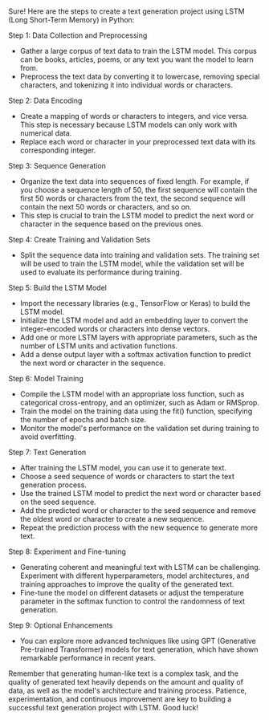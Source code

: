 # 

Sure! Here are the steps to create a text generation project using LSTM (Long Short-Term Memory) in Python:

Step 1: Data Collection and Preprocessing
- Gather a large corpus of text data to train the LSTM model. This corpus can be books, articles, poems, or any text you want the model to learn from.
- Preprocess the text data by converting it to lowercase, removing special characters, and tokenizing it into individual words or characters.

Step 2: Data Encoding
- Create a mapping of words or characters to integers, and vice versa. This step is necessary because LSTM models can only work with numerical data.
- Replace each word or character in your preprocessed text data with its corresponding integer.

Step 3: Sequence Generation
- Organize the text data into sequences of fixed length. For example, if you choose a sequence length of 50, the first sequence will contain the first 50 words or characters from the text, the second sequence will contain the next 50 words or characters, and so on.
- This step is crucial to train the LSTM model to predict the next word or character in the sequence based on the previous ones.

Step 4: Create Training and Validation Sets
- Split the sequence data into training and validation sets. The training set will be used to train the LSTM model, while the validation set will be used to evaluate its performance during training.

Step 5: Build the LSTM Model
- Import the necessary libraries (e.g., TensorFlow or Keras) to build the LSTM model.
- Initialize the LSTM model and add an embedding layer to convert the integer-encoded words or characters into dense vectors.
- Add one or more LSTM layers with appropriate parameters, such as the number of LSTM units and activation functions.
- Add a dense output layer with a softmax activation function to predict the next word or character in the sequence.

Step 6: Model Training
- Compile the LSTM model with an appropriate loss function, such as categorical cross-entropy, and an optimizer, such as Adam or RMSprop.
- Train the model on the training data using the fit() function, specifying the number of epochs and batch size.
- Monitor the model's performance on the validation set during training to avoid overfitting.

Step 7: Text Generation
- After training the LSTM model, you can use it to generate text.
- Choose a seed sequence of words or characters to start the text generation process.
- Use the trained LSTM model to predict the next word or character based on the seed sequence.
- Add the predicted word or character to the seed sequence and remove the oldest word or character to create a new sequence.
- Repeat the prediction process with the new sequence to generate more text.

Step 8: Experiment and Fine-tuning
- Generating coherent and meaningful text with LSTM can be challenging. Experiment with different hyperparameters, model architectures, and training approaches to improve the quality of the generated text.
- Fine-tune the model on different datasets or adjust the temperature parameter in the softmax function to control the randomness of text generation.

Step 9: Optional Enhancements
- You can explore more advanced techniques like using GPT (Generative Pre-trained Transformer) models for text generation, which have shown remarkable performance in recent years.

Remember that generating human-like text is a complex task, and the quality of generated text heavily depends on the amount and quality of data, as well as the model's architecture and training process. Patience, experimentation, and continuous improvement are key to building a successful text generation project with LSTM. Good luck!
